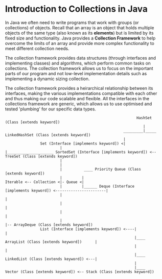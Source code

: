 # Introduction to Collections in Java

In Java we often need to write programs that work with groups (or collections) of objects. Recall that an array is an object that holds multiple objects of the same type (also known as its **elements**) but is limited by its fixed size and functionality. Java provides a **Collection Framework** to help overcome the limits of an array and provide more complex functionality to meet different collection needs.

The collection framework provides data structures (through interfaces and implementing classes) and algorithms, which perform common tasks on collections. The collection framework allows us to focus on the important parts of our program and not low-level implementation details such as implementing a dynamic sizing collection.

The collection framework provides a heirarchical relationship between its interfaces, making the various implementations compatible with each other and thus making our code scalable and flexible. All the interfaces in the collections framework are generic, which allows us to use optimised and tested 'plumbing' for our specific data types.


```
                                                            HashSet (Class [extends keyword])
                                                               |
                                                      _________|_____ LinkedHashSet (Class [extends keyword])
                                                      |
                Set (Interface [implements keyword]) <|
                         |                            |_____________________ SortedSet (Interface [implements keyword]) <-- TreeSet (Class [extends keyword])
                         |
                         |
                         |          ____ Priority Queue (Class [extends keyword])
                         |         |
Iterable <-- Collection <|- Queue <|
                         |         |______ Deque (Interface [implements keyword]) <-----------------------|
                         |                                                                                |
                         |                                                                                |
                         |                                                                                |
                         |                                                                                |-- ArrayDeque (Class [extends keyword])
                List (Interface [implements keyword]) <----|                                              |
                                                           |____ ArrayList (Class [extends keyword])      |
                                                           |                                              |
                                                           |____ LinkedList (Class [extends keyword]) <---|
                                                           |
                                                           |____ Vector (Class [extends keyword]) <-- Stack (Class [extends keyword])
```